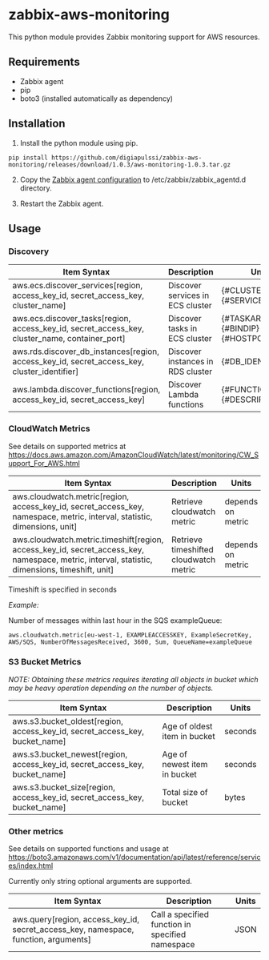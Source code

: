 # zabbix-aws-monitoring

This python module provides Zabbix monitoring support for AWS resources.

## Requirements

- Zabbix agent
- pip
- boto3 (installed automatically as dependency)

## Installation

1. Install the python module using pip.

```
pip install https://github.com/digiapulssi/zabbix-aws-monitoring/releases/download/1.0.3/aws-monitoring-1.0.3.tar.gz
```

2. Copy the [Zabbix agent configuration](etc/zabbix/zabbix_agentd.d/ic_aws.conf) to /etc/zabbix/zabbix_agentd.d directory.

3. Restart the Zabbix agent.

## Usage

### Discovery

Item Syntax | Description | Units |
----------- | ----------- | ----- |
aws.ecs.discover_services[region, access_key_id, secret_access_key, cluster_name] | Discover services in ECS cluster | {#CLUSTER_NAME}, {#SERVICE_NAME} |
aws.ecs.discover_tasks[region, access_key_id, secret_access_key, cluster_name, container_port] | Discover tasks in ECS cluster | {#TASKARN}, {#BINDIP} {#HOSTPORT} |
aws.rds.discover_db_instances[region, access_key_id, secret_access_key, cluster_identifier] | Discover instances in RDS cluster | {#DB_IDENTIFIER} |
aws.lambda.discover_functions[region, access_key_id, secret_access_key] | Discover Lambda functions | {#FUNCTIONNAME}, {#DESCRIPTION} |

### CloudWatch Metrics

See details on supported metrics at https://docs.aws.amazon.com/AmazonCloudWatch/latest/monitoring/CW_Support_For_AWS.html

Item Syntax | Description | Units |
----------- | ----------- | ----- |
aws.cloudwatch.metric[region, access_key_id, secret_access_key, namespace, metric, interval, statistic, dimensions, unit] | Retrieve cloudwatch metric | depends on metric |
aws.cloudwatch.metric.timeshift[region, access_key_id, secret_access_key, namespace, metric, interval, statistic, dimensions, timeshift, unit] | Retrieve timeshifted cloudwatch metric | depends on metric |


Timeshift is specified in seconds

*Example:*

Number of messages within last hour in the SQS exampleQueue:
```
aws.cloudwatch.metric[eu-west-1, EXAMPLEACCESSKEY, ExampleSecretKey, AWS/SQS, NumberOfMessagesReceived, 3600, Sum, QueueName=exampleQueue
```

### S3 Bucket Metrics

*NOTE: Obtaining these metrics requires iterating all objects in bucket
which may be heavy operation depending on the number of objects.*

Item Syntax | Description | Units |
----------- | ----------- | ----- |
aws.s3.bucket_oldest[region, access_key_id, secret_access_key, bucket_name] | Age of oldest item in bucket | seconds |
aws.s3.bucket_newest[region, access_key_id, secret_access_key, bucket_name] | Age of newest item in bucket | seconds |
aws.s3.bucket_size[region, access_key_id, secret_access_key, bucket_name] | Total size of bucket | bytes |

### Other metrics

See details on supported functions and usage  at https://boto3.amazonaws.com/v1/documentation/api/latest/reference/services/index.html 

Currently only string optional arguments are supported. 


Item Syntax | Description | Units |
----------- | ----------- | ----- |
aws.query[region, access_key_id, secret_access_key, namespace, function, arguments] | Call a specified function in specified namespace | JSON |
